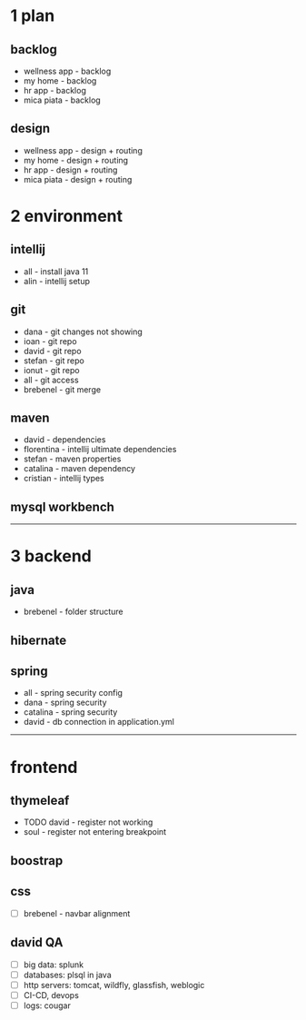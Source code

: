 # 1 plan

## backlog
- wellness app - backlog
- my home - backlog
- hr app - backlog
- mica piata - backlog

## design
- wellness app - design + routing
- my home - design + routing
- hr app - design + routing
- mica piata - design + routing

# 2 environment

## intellij
- all - install java 11
- alin - intellij setup

## git
- dana - git changes not showing
- ioan - git repo
- david - git repo
- stefan - git repo
- ionut - git repo
- all - git access
- brebenel - git merge

## maven
- david - dependencies
- florentina - intellij ultimate dependencies
- stefan - maven properties
- catalina - maven dependency
- cristian - intellij types

## mysql workbench

---

# 3 backend

## java
- brebenel - folder structure

## hibernate

## spring
- all - spring security config
- dana - spring security
- catalina - spring security
- david - db connection in application.yml

---

# frontend

## thymeleaf
- TODO david - register not working
- soul - register not entering breakpoint

## boostrap

## css
- [ ] brebenel - navbar alignment

## david QA
- [ ] big data: splunk
- [ ] databases: plsql in java
- [ ] http servers: tomcat, wildfly, glassfish, weblogic
- [ ] CI-CD, devops
- [ ] logs: cougar
